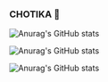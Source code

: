 ### CHOTIKA 👋

![Anurag's GitHub stats](https://github-readme-stats.vercel.app/api?username=anuraghazra&hide=contribs,prs)

![Anurag's GitHub stats](https://github-readme-stats.vercel.app/api?username=anuraghazra&show_icons=true)

![Anurag's GitHub stats](https://github-readme-stats.vercel.app/api?username=nuttylove&show_icons=true&theme=cobalt&hide_title=true&include_all_commits=true&count_private=true&langs_count=10)
